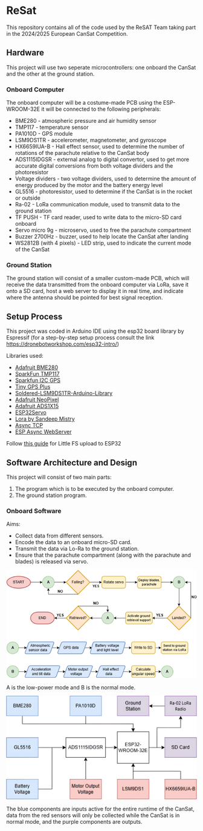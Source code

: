 # ReSat
This repository contains all of the code used by the ReSAT Team taking part in the 2024/2025 European CanSat Competition.

## Hardware
This project will use two seperate microcontrollers: one onboard the CanSat and the other at the ground station.

### Onboard Computer
The onboard computer will be a costume-made PCB using the ESP-WROOM-32E it will be connected to the following peripherals:
* BME280 - atmospheric pressure and air humidity sensor
* TMP117 - temperature sensor
* PA1010D - GPS module
* LSM9DS1TR - accelerometer, magnetometer, and gyroscope
* HX6659IUA-B - Hall effect sensor, used to determine the number of rotations of the parachute relative to the CanSat body
* ADS1115IDGSR - external analog to digital convertor, used to get more accurate digital conversions from both voltage dividers and the photoresistor
* Voltage dividers - two voltage dividers, used to determine the amount of energy produced by the motor and the battery energy level
* GL5516 - photoresistor, used to determine if the CanSat is in the rocket or outside
* Ra-02 - LoRa communication module, used to transmit data to the ground station
* TF PUSH - TF card reader, used to write data to the micro-SD card onboard
* Servo micro 9g - microservo, used to free the parachute compartment
* Buzzer 2700Hz - buzzer, used to help locate the CanSat after landing
* WS2812B (with 4 pixels) - LED strip, used to indicate the current mode of the CanSat

### Ground Station
The ground station will consist of a smaller custom-made PCB, which will receive the data transmitted from the onboard computer via LoRa, save it onto a SD card, host a web server to display it in real time, and indicate where the antenna should be pointed for best signal reception.

## Setup Process
This project was coded in Arduino IDE using the esp32 board library by Espressif (for a step-by-step setup process consult the link https://dronebotworkshop.com/esp32-intro/)

Libraries used:
* [Adafruit BME280](https://github.com/adafruit/Adafruit_BME280_Library)
* [SparkFun TMP117](https://github.com/sparkfun/SparkFun_TMP117_Arduino_Library)
* [Sparkfun I2C GPS](https://github.com/sparkfun/SparkFun_I2C_GPS_Arduino_Library) 
* [Tiny GPS Plus](https://github.com/mikalhart/TinyGPSPlus)
* [Soldered-LSM9DS1TR-Arduino-Library](https://github.com/SolderedElectronics/Soldered-LSM9DS1TR-Arduino-Library/tree/main)
* [Adafruit NeoPixel](https://github.com/adafruit/Adafruit_NeoPixel)
* [Adafruit ADS1X15](https://github.com/adafruit/Adafruit_ADS1X15)
* [ESP32Servo](https://madhephaestus.github.io/ESP32Servo/classServo.html)
* [Lora by Sandeep Mistry](https://github.com/sandeepmistry/arduino-LoRa)
* [Async TCP](https://github.com/ESP32Async/AsyncTCP)
* [ESP Async WebServer](https://github.com/ESP32Async/ESPAsyncWebServer)

Follow [this guide](https://randomnerdtutorials.com/arduino-ide-2-install-esp32-littlefs/) for Little FS upload to ESP32

## Software Architecture and Design
This project will consist of two main parts: 
1. The program which is to be executed by the onboard computer.
2. The ground station program.

### Onboard Software
Aims:
* Collect data from different sensors.
* Encode the data to an onboard micro-SD card.
* Transmit the data via Lo-Ra to the ground station.
* Ensure that the parachute compartment (along with the parachute and blades) is released via servo.

![Flowchart of the onboard program flow](./schematics/softwareExecutionPath.png)

A is the low-power mode and B is the normal mode.

![Schematic of the onboard data handling](./schematics/dataHandling.png)

The blue components are inputs active for the entire runtime of the CanSat, data from the red sensors will only be collected while the CanSat is in normal mode, and the purple components are outputs.